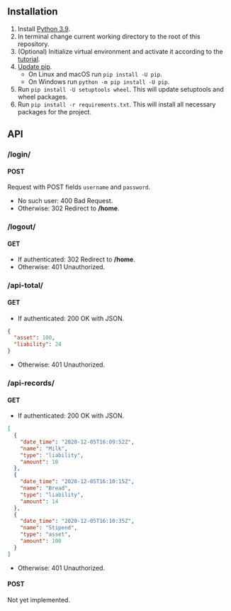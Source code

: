 ## Installation

1. Install [Python 3.9](https://www.python.org/downloads/release/python-390/).
1. In terminal change current working directory to the root of this repository.
1. (Optional) Initialize virtual environment and activate it according to the
   [tutorial](https://docs.python.org/3/library/venv.html).
1. [Update pip](https://pip.pypa.io/en/stable/installing/#upgrading-pip).
    - On Linux and macOS run `pip install -U pip`.
    - On Windows run `python -m pip install -U pip`.
1. Run `pip install -U setuptools wheel`. This will update setuptools and wheel packages.
1. Run `pip install -r requirements.txt`. This will install all necessary packages for the project.

## API

### /login/

#### POST

Request with POST fields `username` and `password`.

- No such user: 400 Bad Request.
- Otherwise: 302 Redirect to **/home**.

### /logout/

#### GET

- If authenticated: 302 Redirect to **/home**.
- Otherwise: 401 Unauthorized.

### /api-total/

#### GET

- If authenticated: 200 OK with JSON.

```json
{
  "asset": 100,
  "liability": 24
}
```

- Otherwise: 401 Unauthorized.

### /api-records/

#### GET

- If authenticated: 200 OK with JSON.

```json
[
  {
    "date_time": "2020-12-05T16:09:52Z",
    "name": "Milk",
    "type": "liability",
    "amount": 10
  },
  {
    "date_time": "2020-12-05T16:10:15Z",
    "name": "Bread",
    "type": "liability",
    "amount": 14
  },
  {
    "date_time": "2020-12-05T16:10:35Z",
    "name": "Stipend",
    "type": "asset",
    "amount": 100
  }
]
```

- Otherwise: 401 Unauthorized.

#### POST

Not yet implemented.


